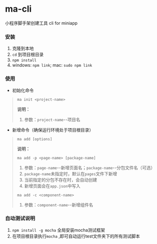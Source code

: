 # ma-cli

小程序脚手架创建工具
cli for miniapp

### 安装
1. 克隆到本地
2. `cd` 到项目根目录
3. `npm install`
4. windows: `npm link`; mac: `sudo npm link`

### 使用
* 初始化命令
>`ma init <project-name>`
>
>**说明：**
>1. 参数：`project-name`--项目名

* 新增命令（确保运行环境处于项目根目录）
>`ma add [options]`
>
>**说明：**
>
>`ma add -p <page-name> [package-name]`
>1. 参数：`page-name`--新增页面名；`package-name`--分包文件名（可选）
>2. `package-name`未指定时，默认在`pages`文件下新增
>3. 当前指定的分包不存在时，会自动创建
>4. 新增页面会在`app.json`中写入
>
>`ma add -c <component-name>`
>1. 参数：`component-name`--新增组件名

### 自动测试说明
1. `npm install -g mocha` 全局安装mocha测试框架
2. 在项目根目录执行`mocha` ,即可自动运行test文件夹下的所有测试脚本